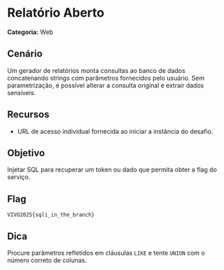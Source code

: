 # Relatório Aberto

**Categoria:** Web

## Cenário
Um gerador de relatórios monta consultas ao banco de dados concatenando strings com parâmetros fornecidos pelo usuário. Sem parametrização, é possível alterar a consulta original e extrair dados sensíveis.

## Recursos
- URL de acesso individual fornecida ao iniciar a instância do desafio.

## Objetivo
Injetar SQL para recuperar um token ou dado que permita obter a flag do serviço.

## Flag
`VIVO2025{sqli_in_the_branch}`

## Dica
Procure parâmetros refletidos em cláusulas `LIKE` e tente `UNION` com o número correto de colunas.
